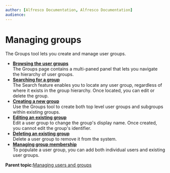 ```yaml
---
author: [Alfresco Documentation, Alfresco Documentation]
audience: 
---
```


# Managing groups

The Groups tool lets you create and manage user groups.

  

-   **[Browsing the user groups](../tasks/admintools-group-browse.md)**  
The Groups page contains a multi-paned panel that lets you navigate the hierarchy of user groups.
-   **[Searching for a group](../tasks/admintools-group-search.md)**  
The Search feature enables you to locate any user group, regardless of where it exists in the group hierarchy. Once located, you can edit or delete the group.
-   **[Creating a new group](../tasks/admintools-group-new.md)**  
Use the Groups tool to create both top level user groups and subgroups within existing groups.
-   **[Editing an existing group](../tasks/admintools-group-edit.md)**  
Edit a user group to change the group's display name. Once created, you cannot edit the group's identifier.
-   **[Deleting an existing group](../tasks/admintools-group-delete.md)**  
Delete a user group to remove it from the system.
-   **[Managing group membership](../tasks/admintools-group-membership.md)**  
To populate a user group, you can add both individual users and existing user groups.

**Parent topic:**[Managing users and groups](../concepts/admintools-usersgroups.md)

